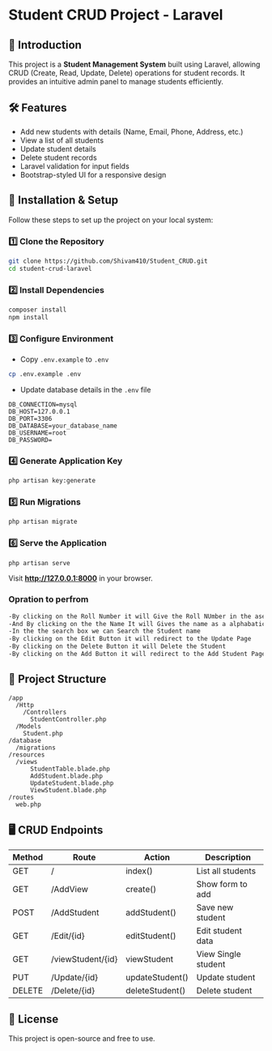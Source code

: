# Student CRUD Project - Laravel

## 📌 Introduction
This project is a **Student Management System** built using Laravel, allowing CRUD (Create, Read, Update, Delete) operations for student records. It provides an intuitive admin panel to manage students efficiently.

## 🛠️ Features
- Add new students with details (Name, Email, Phone, Address, etc.)  
- View a list of all students  
- Update student details  
- Delete student records  
- Laravel validation for input fields  
- Bootstrap-styled UI for a responsive design  

## 🚀 Installation & Setup
Follow these steps to set up the project on your local system:  

### 1️⃣ Clone the Repository
```bash
git clone https://github.com/Shivam410/Student_CRUD.git
cd student-crud-laravel
```

### 2️⃣ Install Dependencies
```bash
composer install
npm install
```

### 3️⃣ Configure Environment
- Copy `.env.example` to `.env`
```bash
cp .env.example .env
```
- Update database details in the `.env` file
```env
DB_CONNECTION=mysql  
DB_HOST=127.0.0.1  
DB_PORT=3306  
DB_DATABASE=your_database_name  
DB_USERNAME=root  
DB_PASSWORD=
```

### 4️⃣ Generate Application Key
```bash
php artisan key:generate
```

### 5️⃣ Run Migrations
```bash
php artisan migrate
```

### 6️⃣ Serve the Application
```bash
php artisan serve
```
Visit **http://127.0.0.1:8000** in your browser.  

### Opration to perfrom
```bash
-By clicking on the Roll Number it will Give the Roll NUmber in the asending way
-And By clicking on the the Name It will Gives the name as a alphabatical order 
-In the the search box we can Search the Student name
-By clicking on the Edit Button it will redirect to the Update Page
-By clicking on the Delete Button it will Delete the Student
-By clicking on the Add Button it will redirect to the Add Student Page
```

## 📁 Project Structure
```
/app  
  /Http  
    /Controllers  
      StudentController.php  
  /Models  
    Student.php  
/database  
  /migrations  
/resources  
  /views  
      StudentTable.blade.php  
      AddStudent.blade.php  
      UpdateStudent.blade.php  
      ViewStudent.blade.php  
/routes  
  web.php  
```

## 🖥️ CRUD Endpoints
| Method | Route               | Action           | Description        |  
|--------|---------------------|------------------|--------------------|  
| GET    | /           | index()          | List all students  |  
| GET    | /AddView    | create()         | Show form to add   |  
| POST   | /AddStudent           | addStudent()          | Save new student   |  
| GET    | /Edit/{id} | editStudent()           | Edit student data  |  
| GET    | /viewStudent/{id}           | viewStudent          | View Single student  |
| PUT    | /Update/{id}      | updateStudent()         | Update student     |  
| DELETE | /Delete/{id}      | deleteStudent()        | Delete student     |  

## 📜 License
This project is open-source and free to use.
